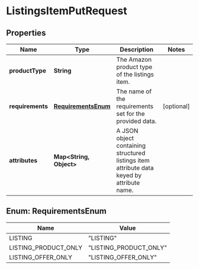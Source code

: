 # ListingsItemPutRequest

## Properties
Name | Type | Description | Notes
------------ | ------------- | ------------- | -------------
**productType** | **String** | The Amazon product type of the listings item. | 
**requirements** | [**RequirementsEnum**](#RequirementsEnum) | The name of the requirements set for the provided data. |  [optional]
**attributes** | **Map&lt;String, Object&gt;** | A JSON object containing structured listings item attribute data keyed by attribute name. | 

<a name="RequirementsEnum"></a>
## Enum: RequirementsEnum
Name | Value
---- | -----
LISTING | &quot;LISTING&quot;
LISTING_PRODUCT_ONLY | &quot;LISTING_PRODUCT_ONLY&quot;
LISTING_OFFER_ONLY | &quot;LISTING_OFFER_ONLY&quot;
